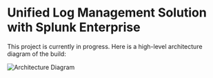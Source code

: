 <h1>Unified Log Management Solution with Splunk Enterprise</h1>

This project is currently in progress. Here is a high-level architecture diagram of the build:  

<img src="https://i.imgur.com/qmPh1bq.png" alt="Architecture Diagram"/>
